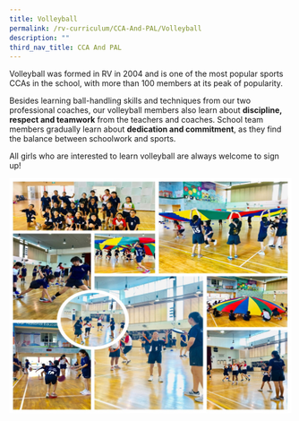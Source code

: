 ```yaml
---
title: Volleyball
permalink: /rv-curriculum/CCA-And-PAL/Volleyball
description: ""
third_nav_title: CCA And PAL
---
```

Volleyball was formed in RV in 2004 and is one of the most popular sports CCAs in the school, with more than 100 members at its peak of popularity.

Besides learning ball-handling skills and techniques from our two professional coaches, our volleyball members also learn about **discipline, respect and teamwork** from the teachers and coaches. School team members gradually learn about **dedication and commitment**, as they find the balance between schoolwork and sports.  

All girls who are interested to learn volleyball are always welcome to sign up!

![](/images/RV%20Curriculum/CCA%20and%20PAL/Volleyball/Volleyball%20picture.jpg)